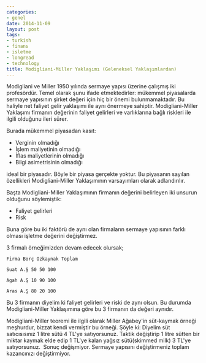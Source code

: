 ```yaml
---
categories:
- genel
date: 2014-11-09
layout: post
tags:
- turkish
- finans
- isletme
- longread
- technology
title: Modigliani-Miller Yaklaşımı (Geleneksel Yaklaşımlardan)
---
```


Modigliani ve Miller 1950 yılında sermaye yapısı üzerine çalışmış iki profesördür. Temel olarak şunu ifade etmektedirler: mükemmel piyasalarda sermaye yapısının şirket değeri için hiç bir önemi bulunmamaktadır. Bu haliyle net faliyet gelir yaklaşımı ile aynı önermeye sahiptir. Modigliani-Miller Yaklaşımı firmanın değerinin faliyet gelirleri ve varlıklarına bağlı riskleri ile ilgili olduğunu ileri sürer.

Burada mükemmel piyasadan kasıt:

- Verginin olmadığı
- İşlem maliyetinin olmadığı
- İflas maliyetlerinin olmadığı
- Bilgi asimetrisinin olmadığı

ideal bir piyasadır. Böyle bir piyasa gerçekte yoktur. Bu piyasanın sayılan özellikleri Modigliani-Miller Yaklaşımının varsayımları olarak adlandırılır.

Başta Modigliani-Miller Yaklaşımının firmanın değerini belirleyen iki unsurun olduğunu söylemiştik:

- Faliyet gelirleri
- Risk

Buna göre bu iki faktörü de aynı olan firmaların sermaye yapısının farklı olması işletme değerini değiştirmez.

3 firmalı örneğimizden devam edecek olursak;

```
Firma Borç Özkaynak Toplam
```

```
Suat A.Ş 50 50 100
```

```
Agah A.Ş 10 90 100
```

```
Aras A.Ş 80 20 100
```

Bu 3 firmanın diyelim ki faliyet gelirleri ve riski de aynı olsun. Bu durumda Modigliani-Miller Yaklaşımına göre bu 3 firmanın da değeri aynıdır.

Modigliani-Miller teoremi ile ilgili olarak Miller Ağabey'in süt-kaymak örneği meşhurdur, bizzat kendi vermiştir bu örneği. Şöyle ki: Diyelim süt satıcısısınız 1 litre sütü 4 TL'ye satıyorsunuz. Taktik değiştirip 1 litre sütten bir miktar kaymak elde edip 1 TL'ye kalan yağsız sütü(skimmed milk) 3 TL'ye satıyorsunuz.  Sonuç değişmiyor. Sermaye yapısını değiştirmeniz toplam kazancınızı değiştirmiyor.
